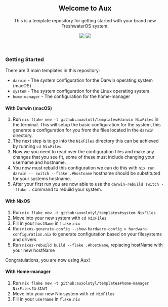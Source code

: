 <p align="center">
  <h2 align="center">Welcome to Aux</h2>
</p>

<p align="center">
	This is a template repository for getting started with your brand new FreshwaterOS system.
</p>

<p align="center">
  <a href="https://forum.aux.computer/c/special-interest-groups/sig-documentation/21"><img src="https://img.shields.io/static/v1?label=Maintained%20By&message=SIG%20Documentation&style=for-the-badge&labelColor=222222&color=794AFF" /></a>
  <a href="https://forum.aux.computer/c/special-interest-groups/sig-core/14"><img src="https://img.shields.io/static/v1?label=Maintained%20By&message=SIG%20Core&style=for-the-badge&labelColor=222222&color=794AFF" /></a>
</p>

&nbsp;

### Getting Started

There are 3 main templates in this repository:
- `darwin` - The system configuration for the Darwin operating system (macOS)
- `system` - The system configuration for the Linux operating system
- `home-manager` - The configuration for the home-manager

#### With Darwin (macOS)

1. Run `nix flake new -t github:auxolotl/templates#darwin NixFiles` in the terminal. This will setup the basic configuration for the system, this generate a configuration for you from the files located in the `darwin` directory.
2. The next step is to go into the `NixFiles` directory this can be achieved by running `cd NixFiles`.
3. Now we you need to read over the configuration files and make any changes that you see fit, some of these must include changing your username and hostname.
4. You now must rebuild this configuration we can do this with `nix run darwin -- switch --flake .#hostname` hostname should be substituted for your systems hostname.
5. After your first run you are now able to use the `darwin-rebuild switch --flake .` command to rebuild your system.

#### With NixOS

1. Run `nix flake new -t github:auxolotyl/templates#system NixFiles`
2. Move into your new system with `cd NixFiles`
3. Fill in your `hostName` in `flake.nix`
4. Run `nixos-generate-config --show-hardware-config > hardware-configuration.nix` to generate configuration based on your filesystems and drivers
5. Run `nixos-rebuild build --flake .#hostName`, replacing hostName with your new hostName

Congratulations, you are now using Aux!

#### With Home-manager

1. Run `nix flake new -t github:auxolotyl/templates#home-manager NixFiles` to start
2. Move into your new Nix system with `cd NixFiles`
3. Fill in your `username` in `flake.nix`
